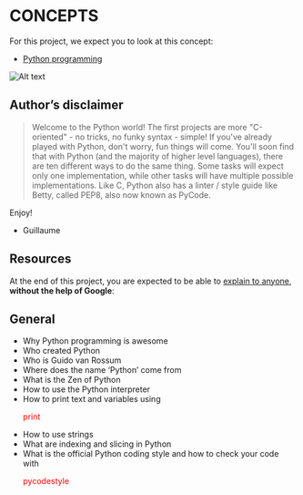 # CONCEPTS

For this project, we expect you to look at this concept:
- [Python programming](https://alx-intranet.hbtn.io/concepts/550)
<img src="https://s3.amazonaws.com/intranet-projects-files/holbertonschool-higher-level_programming+/231/48a9fdbd67c84a328a9df9ec8d93b9ac2458ac37721d7d53e51a27fb2bdc5263.jpg" alt="Alt text" title="Optional title">

## Author’s disclaimer 

> Welcome to the Python world!
> The first projects are more "C-oriented" - no tricks, no funky syntax - simple!
> If you've already played with Python, don't worry, fun things will come.
> You'll soon find that with Python (and the majority of higher level languages), there are ten 
> different ways to do the same thing. Some tasks will expect only one implementation, while other tasks will have multiple possible implementations.
> Like C, Python also has a linter / style guide like Betty, called PEP8, also now known as PyCode.

Enjoy!

- Guillaume

## Resources

At the end of this project, you are expected to be able to [explain to anyone](https://alx-intranet.hbtn.io/rltoken/TYWTMEj3W1HhTHqMKu8kWA), **without the help of Google**:

## General

- Why Python programming is awesome
- Who created Python
- Who is Guido van Rossum
- Where does the name ‘Python’ come from
- What is the Zen of Python
- How to use the Python interpreter
- How to print text and variables using <p style='color:red'>print</p>
- How to use strings
- What are indexing and slicing in Python
- What is the official Python coding style and how to check your code with <p style='color:red'>pycodestyle</p>

